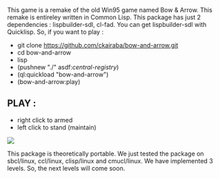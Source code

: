 This game is a remake of the old Win95 game named Bow & Arrow.
This remake is entireley written in Common Lisp. 
This package has just 2 dependencies : lispbuilder-sdl, cl-fad.
You can get lispbuilder-sdl with Quicklisp.
So, if you want to play :

* git clone https://github.com/ckairaba/bow-and-arrow.git
* cd bow-and-arrow
* lisp
* (pushnew "./" asdf:*central-registry*)
* (ql:quickload "bow-and-arrow")
* (bow-and-arrow:play)

## PLAY :

- right click to armed
- left click to stand (maintain)

<img src="https://github.com/downloads/ckairaba/bow-and-arrow/screenshot.png" align="center" />


This package is theoretically portable. We just tested the package on
sbcl/linux, ccl/linux, clisp/linux and cmucl/linux.
We have implemented 3 levels. So, the next levels will come
soon.
